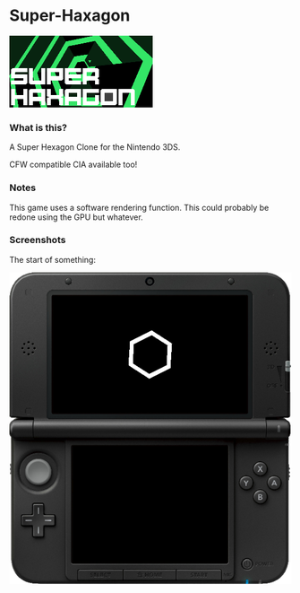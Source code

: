 # Super-Haxagon

![Super Haxagon](./resource/banner.png "Banner")

### What is this?

A Super Hexagon Clone for the Nintendo 3DS.

CFW compatible CIA available too!

### Notes

This game uses a software rendering function. This could probably be redone using the GPU but whatever.

### Screenshots

The start of something:

![Humble Beginnings](./media/scr_1_MERGED.png "Screenshot")


